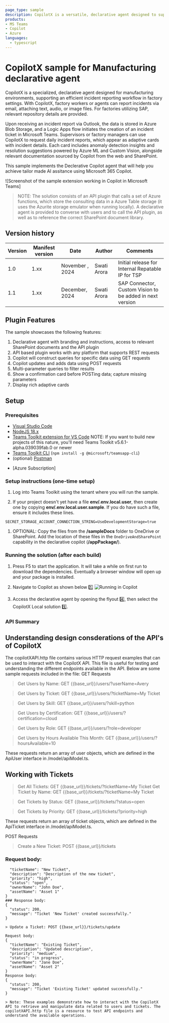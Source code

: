 ```yaml
---
page_type: sample
description: CopilotX is a versatile, declarative agent designed to support various industry verticals, including ITES, Manufacturing, Retail, and Healthcare. It tailors its functionality based on the selected data from the repository below, adapting to the specific needs and workflows of each sector.
products: 
- MS Teams
- Copilot
- Azure 
languages:
  - typescript
---
```


# CopilotX sample for Manufacturing declarative agent

CopilotX is a specialized, declarative agent designed for manufacturing environments, supporting an efficient incident reporting workflow in factory settings. With CopilotX, factory workers or agents can report incidents via email, attaching text, audio, or image files. For factories utilizing SAP, relevant repository details are provided.

Upon receiving an incident report via Outlook, the data is stored in Azure Blob Storage, and a Logic Apps flow initiates the creation of an incident ticket in Microsoft Teams. Supervisors or factory managers can use CopilotX to request daily incident reports, which appear as adaptive cards with incident details. Each card includes anomaly detection insights and resolution suggestions powered by Azure ML and Custom Vision, alongside relevant documentation sourced by Copilot from the web and SharePoint.

This sample implements the Declerative Copilot agent that will help you achieve tailor made AI assitance using Microsoft 365 Copilot. 

![Screenshot of the sample extension working in Copilot in Microsoft Teams]

> NOTE: The solution consists of an API plugin that calls a set of Azure functions, which store the consulting data in a Azure Table storage (it uses the Azurite storage emulator when running locally).
A declarative agent is provided to converse with users and to call the API plugin, as well as to reference the correct SharePoint document library.

## Version history

Version|Manifest version|Date|Author|Comments
-------|--|--|----|--------
1.0|1.xx |November , 2024 |Swati Arora |Initial release for Internal Repatable IP for TSP
1.1|1.xx|December, 2024 | Swati Arora| SAP Connector, Custom Vision to be added in next version



## Plugin Features

The sample showcases the following features:

  1. Declarative agent with branding and instructions, access to relevant SharePoint documents and the API plugin
  1. API based plugin works with any platform that supports REST requests
  1. Copilot will construct queries for specific data using GET requests
  1. Copilot updates and adds data using POST requests
  1. Multi-parameter queries to filter results
  1. Show a confirmation card before POSTing data; capture missing parameters
  1. Display rich adaptive cards

## Setup

### Prerequisites

* [Visual Studio Code](https://code.visualstudio.com/Download)
* [NodeJS 18.x](https://nodejs.org/en/download)
* [Teams Toolkit extension for VS Code](https://marketplace.visualstudio.com/items?itemName=TeamsDevApp.ms-teams-vscode-extension)
  NOTE: If you want to build new projects of this nature, you'll need Teams Toolkit v5.6.1-alpha.039039fab.0 or newer
* [Teams Toolkit CLI](https://learn.microsoft.com/microsoftteams/platform/toolkit/teams-toolkit-cli?pivots=version-three)
  (`npm install -g @microsoft/teamsapp-cli`)
* (optional) [Postman](https://www.postman.com/downloads/)
- [Azure Subscription] 

### Setup instructions (one-time setup)

1. Log into Teams Toolkit using the tenant where you will run the sample.

1. If your project doesn't yet have a file **env/.env.local.user**, then create one by copying **env/.env.local.user.sample**. If you do have such a file, ensure it includes these lines.

~~~text
SECRET_STORAGE_ACCOUNT_CONNECTION_STRING=UseDevelopmentStorage=true
~~~

1. OPTIONAL: Copy the files from the **/sampleDocs** folder to OneDrive or SharePoint. Add the location of these files in the `OneDriveAndSharePoint` capability in the declarative copilot (**/appPackage/**).

### Running the solution (after each build)

1. Press F5 to start the application. It will take a while on first run to download the dependencies. Eventually a browser window will open up and your package is installed.

2. Navigate to Copilot as shown below 1️⃣
![Running in Copilot](./assets/images/startsample.png)

3. Access the declarative agent by opening the flyout 4️⃣, then select the CopilotX Local solution 5️⃣.
   
### API Summary
## Understanding design consderations of the API's of CopilotX
The copilotXAPI.http file contains various HTTP request examples that can be used to interact with the CopilotX API. This file is useful for testing and understanding the different endpoints available in the API. Below are some sample requests included in the file:
GET Requests
> Get Users by Name: GET {{base_url}}/users/?userName=Avery

> Get Users by Ticket: GET {{base_url}}/users/?ticketName=My Ticket

> Get Users by Skill: GET {{base_url}}/users/?skill=python

> Get Users by Certification: GET {{base_url}}/users/?certification=cloud

> Get Users by Role: GET {{base_url}}/users/?role=developer

> Get Users by Hours Available This Month: GET {{base_url}}/users/?hoursAvailable=10

These requests return an array of user objects, which are defined in the ApiUser interface in /model/apiModel.ts.

## Working with Tickets

> Get All Tickets: GET {{base_url}}/tickets/?ticketName=My Ticket
> Get Ticket by Name: GET {{base_url}}/tickets/?ticketName=My Ticket

> Get Tickets by Status: GET {{base_url}}/tickets/?status=open

> Get Tickets by Priority: GET {{base_url}}/tickets/?priority=high

These requests return an array of ticket objects, which are defined in the ApiTicket interface in /model/apiModel.ts.

POST Requests
> Create a New Ticket: POST {{base_url}}/tickets

### Request body:
```{
  "ticketName": "New Ticket",
  "description": "Description of the new ticket",
  "priority": "high",
  "status": "open",
  "ownerName": "John Doe",
  "assetName": "Asset 1"
}
### Response body:
{
  "status": 200,
  "message": "Ticket 'New Ticket' created successfully."
}

> Update a Ticket: POST {{base_url}}/tickets/update

Request body:
{
  "ticketName": "Existing Ticket",
  "description": "Updated description",
  "priority": "medium",
  "status": "in progress",
  "ownerName": "Jane Doe",
  "assetName": "Asset 2"
}
Response body:
{
  "status": 200,
  "message": "Ticket 'Existing Ticket' updated successfully."
}

> Note: These examples demonstrate how to interact with the CopilotX API to retrieve and manipulate data related to users and tickets. The copilotXAPI.http file is a resource to test API endpoints and understand the available operations.
